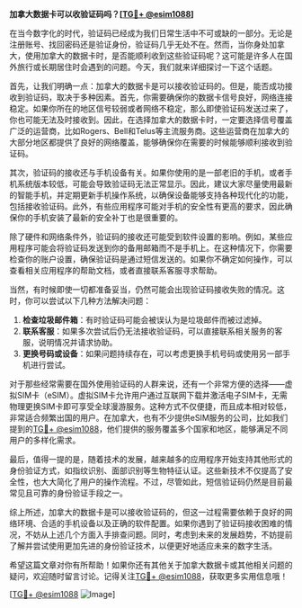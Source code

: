 **加拿大数据卡可以收验证码吗？[[TG💪+ @esim1088](https://t.me/s/esim1088)]**

在当今数字化的时代，验证码已经成为我们日常生活中不可或缺的一部分。无论是注册账号、找回密码还是验证身份，验证码几乎无处不在。然而，当你身处加拿大，使用加拿大的数据卡时，是否能顺利收到这些验证码呢？这可能是许多人在国外旅行或长期居住时会遇到的问题。今天，我们就来详细探讨一下这个话题。

首先，让我们明确一点：加拿大的数据卡是可以接收验证码的。但是，能否成功接收到验证码，取决于多种因素。首先，你需要确保你的数据卡信号良好，网络连接稳定。如果你所在的地区信号较弱或者网络不稳定，那么即使验证码发送过来了，你也可能无法及时接收到。因此，在选择加拿大的数据卡时，一定要选择信号覆盖广泛的运营商，比如Rogers、Bell和Telus等主流服务商。这些运营商在加拿大的大部分地区都提供了良好的网络覆盖，能够确保你在需要的时候能够顺利接收到验证码。

其次，验证码的接收还与手机设备有关。如果你使用的是一部老旧的手机，或者手机系统版本较低，可能会导致验证码无法正常显示。因此，建议大家尽量使用最新的智能手机，并定期更新手机操作系统，以确保设备能够支持各种现代化的功能，包括接收验证码。此外，有些应用程序可能对手机的安全性有更高的要求，因此确保你的手机安装了最新的安全补丁也是很重要的。

除了硬件和网络条件外，验证码的接收还可能受到软件设置的影响。例如，某些应用程序可能会将验证码发送到你的备用邮箱而不是手机上。在这种情况下，你需要检查你的账户设置，确保验证码是通过短信发送的。如果你不确定如何操作，可以查看相关应用程序的帮助文档，或者直接联系客服寻求帮助。

当然，有时候即使一切都准备妥当，仍然可能会出现验证码接收失败的情况。这时，你可以尝试以下几种方法解决问题：

1. **检查垃圾邮件箱**：有时验证码可能会被误认为是垃圾邮件而被过滤掉。
2. **联系客服**：如果多次尝试后仍无法接收验证码，可以直接联系相关服务的客服，说明情况并请求协助。
3. **更换号码或设备**：如果问题持续存在，可以考虑更换手机号码或使用另一部手机进行尝试。

对于那些经常需要在国外使用验证码的人群来说，还有一个非常方便的选择——虚拟SIM卡（eSIM）。虚拟SIM卡允许用户通过互联网下载并激活电子SIM卡，无需物理更换SIM卡即可享受全球漫游服务。这种方式不仅便捷，而且成本相对较低，非常适合频繁出国的用户。在加拿大，也有不少提供eSIM服务的公司，比如我们提到的[TG💪+ @esim1088](https://t.me/s/esim1088)，他们提供的服务覆盖多个国家和地区，能够满足不同用户的多样化需求。

最后，值得一提的是，随着技术的发展，越来越多的应用程序开始支持其他形式的身份验证方式，如指纹识别、面部识别等生物特征认证。这些新技术不仅提高了安全性，也大大简化了用户的操作流程。不过，尽管如此，短信验证码仍然是目前最常见且可靠的身份验证手段之一。

综上所述，加拿大的数据卡是可以接收验证码的，但这一过程需要依赖于良好的网络环境、合适的手机设备以及正确的软件配置。如果你遇到了验证码接收困难的情况，不妨从上述几个方面入手排查问题。同时，考虑到未来的发展趋势，不妨提前了解并尝试使用更加先进的身份验证技术，以便更好地适应未来的数字生活。

希望这篇文章对你有所帮助！如果你还有其他关于加拿大数据卡或其他相关问题的疑问，欢迎随时留言讨论。记得关注[TG💪+ @esim1088](https://t.me/s/esim1088)，获取更多实用信息哦！

[[TG💪+ @esim1088](https://t.me/s/esim1088) ![Image](https://i.postimg.cc/4NQfJmqS/Snipaste-2025-05-13-00-14-12.png)]